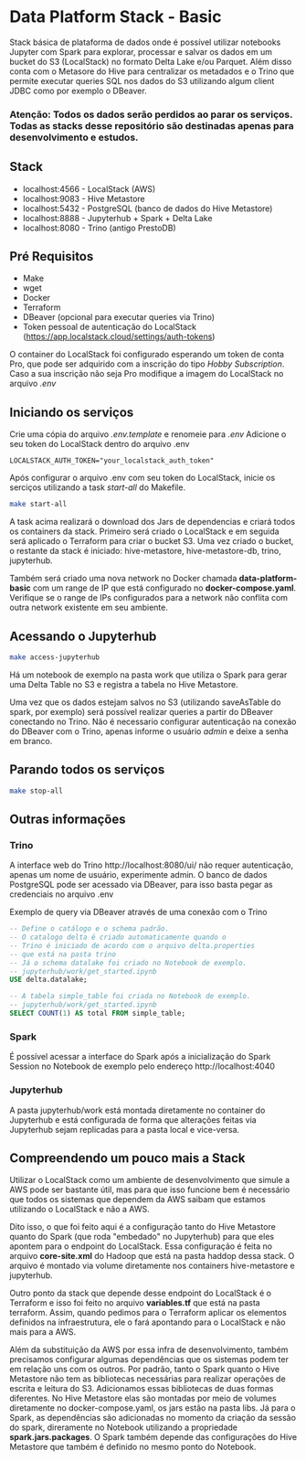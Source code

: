 # Data Platform Stack - Basic
Stack básica de plataforma de dados onde é possível utilizar notebooks Jupyter com Spark para explorar, processar e salvar os dados em um bucket do S3 (LocalStack) no formato Delta Lake e/ou Parquet. Além disso conta com o Metasore do Hive para centralizar os metadados e o Trino que permite executar queries SQL nos dados do S3 utilizando algum client JDBC como por exemplo o DBeaver.

### Atenção: Todos os dados serão perdidos ao parar os serviços. Todas as stacks desse repositório são destinadas apenas para desenvolvimento e estudos.

## Stack
- localhost:4566 - LocalStack (AWS)
- localhost:9083 - Hive Metastore
- localhost:5432 - PostgreSQL (banco de dados do Hive Metastore)
- localhost:8888 - Jupyterhub + Spark + Delta Lake
- localhost:8080 - Trino (antigo PrestoDB)

## Pré Requisitos
- Make
- wget
- Docker
- Terraform
- DBeaver (opcional para executar queries via Trino)
- Token pessoal de autenticação do LocalStack (https://app.localstack.cloud/settings/auth-tokens)

O container do LocalStack foi configurado esperando um token de conta Pro, que pode ser adquirido com a inscrição do tipo *Hobby Subscription*. Caso a sua inscrição não seja Pro modifique a imagem do LocalStack no arquivo *.env*

## Iniciando os serviços
Crie uma cópia do arquivo *.env.template* e renomeie para *.env*
Adicione o seu token do LocalStack dentro do arquivo .env

`LOCALSTACK_AUTH_TOKEN="your_localstack_auth_token"`

Após configurar o arquivo .env com seu token do LocalStack, inicie os serciços utilizando a task *start-all* do Makefile.
```bash
make start-all
```
A task acima realizará o download dos Jars de dependencias e  criará todos os containers da stack. Primeiro será criado o LocalStack e em seguida será aplicado o Terraform para criar o bucket S3.
Uma vez criado o bucket, o restante da stack é iniciado: hive-metastore, hive-metastore-db, trino, jupyterhub.

Também será criado uma nova network no Docker chamada **data-platform-basic** com um range de IP que está configurado no **docker-compose.yaml**. Verifique se o range de IPs configurados para a network não conflita com outra network existente em seu ambiente.

## Acessando o Jupyterhub
```bash
make access-jupyterhub
```
Há um notebook de exemplo na pasta work que utiliza o Spark para gerar uma Delta Table no S3 e registra a tabela no Hive Metastore.

Uma vez que os dados estejam salvos no S3 (utilizando saveAsTable do spark, por exemplo) será possível realizar queries a partir do DBeaver conectando no Trino. Não é necessario configurar autenticação na conexão do DBeaver com o Trino, apenas informe o usuário *admin* e deixe a senha em branco.

## Parando todos os serviços
```bash
make stop-all
```

## Outras informações
### Trino
A interface web do Trino http://localhost:8080/ui/ não requer autenticação, apenas um nome de usuário, experimente admin.
O banco de dados PostgreSQL pode ser acessado via DBeaver, para isso basta pegar as credenciais no arquivo .env

Exemplo de query via DBeaver através de uma conexão com o Trino
```sql
-- Define o catálogo e o schema padrão. 
-- O catalogo delta é criado automaticamente quando o 
-- Trino é iniciado de acordo com o arquivo delta.properties 
-- que está na pasta trino
-- Já o schema datalake foi criado no Notebook de exemplo.
-- jupyterhub/work/get_started.ipynb
USE delta.datalake;

-- A tabela simple_table foi criada no Notebook de exemplo.
-- jupyterhub/work/get_started.ipynb
SELECT COUNT(1) AS total FROM simple_table; 
```

### Spark
É possível acessar a interface do Spark após a inicialização do Spark Session no Notebook de exemplo pelo endereço http://localhost:4040

### Jupyterhub
A pasta jupyterhub/work está montada diretamente no container do Jupyterhub e está configurada de forma que alterações feitas via Jupyterhub sejam replicadas para a pasta local e vice-versa.

## Compreendendo um pouco mais a Stack
Utilizar o LocalStack como um ambiente de desenvolvimento que simule a AWS pode ser bastante útil, mas para que isso funcione bem é necessário que todos os sistemas que dependem da AWS saibam que estamos utilizando o LocalStack e não a AWS. 

Dito isso, o que foi feito aqui é a configuração tanto do Hive Metastore quanto do Spark (que roda "embedado" no Jupyterhub) para que eles apontem para o endpoint do LocalStack. Essa configuração é feita no arquivo **core-site.xml** do Hadoop que está na pasta haddop dessa stack. O arquivo é montado via volume diretamente nos containers hive-metastore e jupyterhub.

Outro ponto da stack que depende desse endpoint do LocalStack é o Terraform e isso foi feito no arquivo **variables.tf** que está na pasta terraform. Assim, quando pedimos para o Terraform aplicar os elementos definidos na infraestrutura, ele o fará apontando para o LocalStack e não mais para a AWS.

Além da substituição da AWS por essa infra de desenvolvimento, também precisamos configurar algumas dependências que os sistemas podem ter em relação uns com os outros. Por padrão, tanto o Spark quanto o Hive Metastore não tem as bibliotecas necessárias para realizar operações de escrita e leitura do S3. Adicionamos essas bibliotecas de duas formas diferentes.
No Hive Metastore elas são montadas por meio de volumes diretamente no docker-compose.yaml, os jars estão na pasta libs. Já para o Spark, as dependências são adicionadas no momento da criação da sessão do spark, direramente no Notebook utilizando a propriedade **spark.jars.packages**. O Spark também depende das configurações do Hive Metastore que também é definido no mesmo ponto do Notebook.